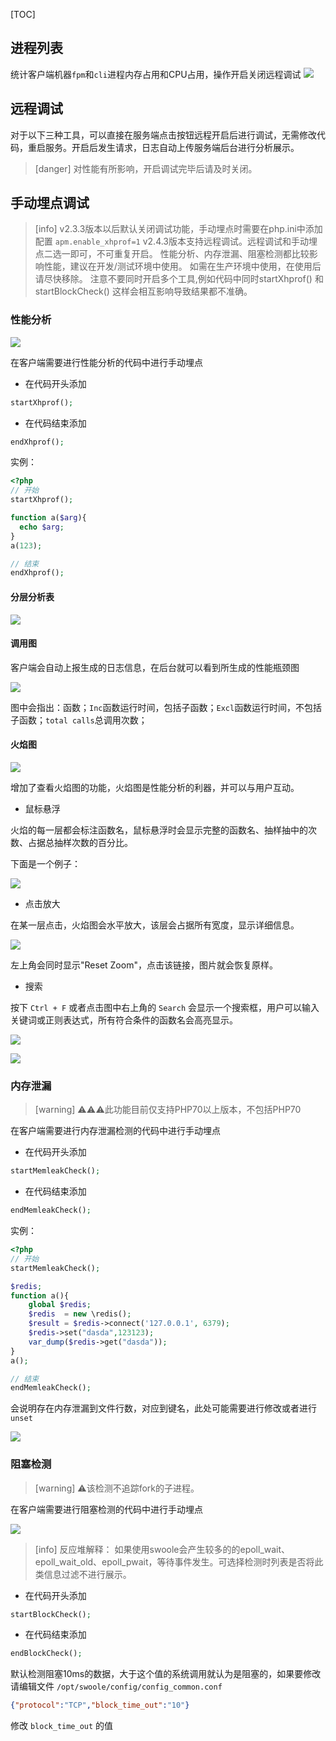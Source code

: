 [TOC]

## 进程列表

统计客户端机器`fpm`和`cli`进程内存占用和CPU占用，操作开启关闭远程调试
![](images/screenshot_1569479420571.png)

## 远程调试

对于以下三种工具，可以直接在服务端点击按钮远程开启后进行调试，无需修改代码，重启服务。开启后发生请求，日志自动上传服务端后台进行分析展示。

>[danger] 对性能有所影响，开启调试完毕后请及时关闭。

## 手动埋点调试

>[info] v2.3.3版本以后默认关闭调试功能，手动埋点时需要在php.ini中添加配置 ```apm.enable_xhprof=1```
> v2.4.3版本支持远程调试。远程调试和手动埋点二选一即可，不可重复开启。
> 性能分析、内存泄漏、阻塞检测都比较影响性能，建议在开发/测试环境中使用。
> 如需在生产环境中使用，在使用后请尽快移除。
> 注意不要同时开启多个工具,例如代码中同时startXhprof() 和 startBlockCheck() 这样会相互影响导致结果都不准确。

### 性能分析

![](images/1563769687670-cd45c986-e857-48c3-8981-d52e36c8ddc0-20190806121828093.png)

在客户端需要进行性能分析的代码中进行手动埋点

* 在代码开头添加

```php
startXhprof();
```

* 在代码结束添加

```php
endXhprof();
```

实例：

```php
<?php
// 开始
startXhprof();

function a($arg){
  echo $arg;
}
a(123);

// 结束
endXhprof();
```

#### 分层分析表

![](images/1563769717158-2c26497f-690c-42f6-bf5c-276ce0a46c89-20190806121826867.png)

#### 调用图

客户端会自动上报生成的日志信息，在后台就可以看到所生成的性能瓶颈图

![](images/1561520792301-305d099c-0962-424f-a74d-51fdbba98d8c-20190806121828415.png)

图中会指出：函数；`Inc`函数运行时间，包括子函数；`Excl`函数运行时间，不包括子函数；`total calls`总调用次数；

#### 火焰图

![](images/1557024696925-c035e2c1-0e6f-41b5-8ad4-17123f79d2ae-20190806121825748.png)

增加了查看火焰图的功能，火焰图是性能分析的利器，并可以与用户互动。

* 鼠标悬浮

火焰的每一层都会标注函数名，鼠标悬浮时会显示完整的函数名、抽样抽中的次数、占据总抽样次数的百分比。

下面是一个例子：

![](images/1557024824683-c4d0ef1e-5080-414e-b6f9-ea7c13cdf1d2-20190806121825489.png)

* 点击放大

在某一层点击，火焰图会水平放大，该层会占据所有宽度，显示详细信息。

![](images/1557024958398-fb7e35d0-2b30-4fdb-b651-ddb1c491de38-20190806121825635.png)

左上角会同时显示"Reset Zoom"，点击该链接，图片就会恢复原样。

* 搜索

按下 `Ctrl + F`  或者点击图中右上角的 `Search` 会显示一个搜索框，用户可以输入关键词或正则表达式，所有符合条件的函数名会高亮显示。

![](images/1557025097796-3a61c97c-672b-439c-b040-e85ab6a1ad09-20190806121825906.png)

![](images/1557025109639-8675437b-ed3e-4aae-b110-d9e77a3a9398-20190806121827236.png)

### 内存泄漏

>[warning] ⚠️⚠️⚠️此功能目前仅支持PHP70以上版本，不包括PHP70

在客户端需要进行内存泄漏检测的代码中进行手动埋点

* 在代码开头添加

```php
startMemleakCheck();
```

* 在代码结束添加

```php
endMemleakCheck();
```

实例：

```php
<?php
// 开始
startMemleakCheck();

$redis;
function a(){
    global $redis;
    $redis  = new \redis();
    $result = $redis->connect('127.0.0.1', 6379);
    $redis->set("dasda",123123);
    var_dump($redis->get("dasda"));
}
a();

// 结束
endMemleakCheck();
```

会说明存在内存泄漏到文件行数，对应到键名，此处可能需要进行修改或者进行 `unset`

![](images/1556519123913-31195e18-a36d-4d1b-8718-988d0c7be2e8-20190806121826148.png)

### 阻塞检测

>[warning] ⚠️该检测不追踪fork的子进程。

在客户端需要进行阻塞检测的代码中进行手动埋点

![](images/1558499079749-a015e40a-ffe7-42a2-b248-4ec87e63e04a-20190806121827839.png)

>[info] 反应堆解释：
> 如果使用swoole会产生较多的的epoll\_wait、epoll\_wait\_old、epoll\_pwait，等待事件发生。可选择检测时列表是否将此类信息过滤不进行展示。

* 在代码开头添加

```php
startBlockCheck();
```

* 在代码结束添加

```php
endBlockCheck();
```

默认检测阻塞10ms的数据，大于这个值的系统调用就认为是阻塞的，如果要修改请编辑文件 `/opt/swoole/config/config_common.conf`

```json
{"protocol":"TCP","block_time_out":"10"}
```

修改 `block_time_out` 的值